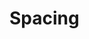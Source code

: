 <script setup>
import TokensTable from '../../src/components/tokens/TokensTable.vue';
import { spacing } from 'design-tokens/dist/index.json';
</script>

# Spacing

<TokensTable
	:tokens="spacing"
	token-demo="SpacingDemo"
/>
